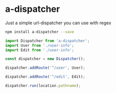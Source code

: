 # a-dispatcher

Just a simple url-dispatcher you can use with regex

```sh
npm install a-dispatcher --save
```

```js
import Dispatcher from 'a-dispatcher';
import User from './user-info';
import Edit from './user-info';

const dispatcher = new Dispatcher();

dispatcher.addRoute('^/user', User);

dispatcher.addRoute('^/edit', Edit);

dispatcher.run(location.pathname);
```